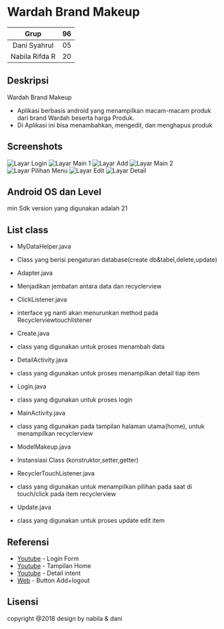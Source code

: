 # Wardah Brand Makeup
| Grup | 96 |
| :---------------: | :---------------:|
| Dani Syahrul | 05 |
| Nabila Rifda R | 20 |


## Deskripsi
Wardah Brand Makeup
- Aplikasi berbasis android yang menampilkan macam-macam produk dari brand Wardah beserta harga Produk. 
- Di Aplikasi ini bisa menambahkan, mengedit, dan menghapus produk

## Screenshots
![Layar Login](https://github.com/nabilarifdaaa/makeupAndroid/blob/master/image/Login.png)
![Layar Main 1](https://github.com/nabilarifdaaa/makeupAndroid/blob/master/image/Main.png)
![Layar Add](https://github.com/nabilarifdaaa/makeupAndroid/blob/master/image/Create.png)
![Layar Main 2](https://github.com/nabilarifdaaa/makeupAndroid/blob/master/image/Main2.png)
![Layar Pilihan Menu](https://github.com/nabilarifdaaa/makeupAndroid/blob/master/image/Pilihan.png)
![Layar Edit](https://github.com/nabilarifdaaa/makeupAndroid/blob/master/image/Edit.png)
![Layar Detail](https://github.com/nabilarifdaaa/makeupAndroid/blob/master/image/Detail.png)

## Android OS dan Level
min Sdk version yang digunakan adalah 21

## List class
+ MyDataHelper.java
+ Class yang berisi pengaturan database(create db&tabel,delete,update)

+ Adapter.java
+ Menjadikan jembatan antara data dan recyclerview

+ ClickListener.java
+ interface yg nanti akan menurunkan method pada Recyclerviewtouchlistener

+ Create.java
+ class yang digunakan untuk proses menambah data

+ DetailActivity.java
+ class yang digunakan untuk proses menampilkan detail tiap item

+ Login.java
+ class yang digunakan untuk proses login 

+ MainActivity.java
+ class yang digunakan pada tampilan halaman utama(home), untuk menampilkan recyclerview

+ ModelMakeup.java
+ Instansiasi Class (konstruktor,setter,getter)

+ RecyclerTouchListener.java
+ class yang digunakan untuk menampilkan pilihan pada saat di touch/click pada item recyclerview 

+ Update.java
+ class yang digunakan untuk proses update edit item

## Referensi
* [Youtube](https://www.youtube.com/watch?v=oVlOXPKV-JU) - Login Form
* [Youtube](https://www.youtube.com/watch?v=QTiQawMBPUA&t=19s) - Tampilan Home
* [Youtube](https://www.youtube.com/watch?v=SD2t75T5RdY) - Detail intent
* [Web](https://developer.android.com/guide/topics/ui/floating-action-button) - Button Add+logout

## Lisensi
copyright @2018 
design by nabila & dani
